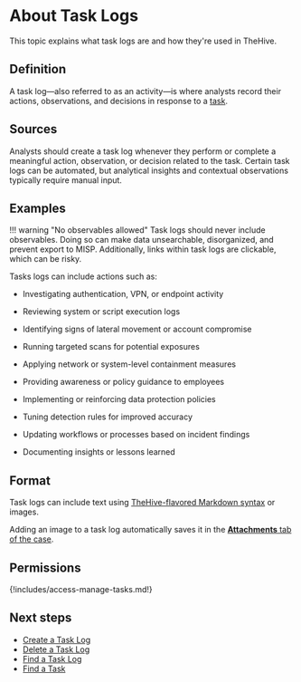 # About Task Logs

This topic explains what task logs are and how they're used in TheHive.

## Definition

A task log—also referred to as an activity—is where analysts record their actions, observations, and decisions in response to a [task](about-tasks.md).

## Sources

Analysts should create a task log whenever they perform or complete a meaningful action, observation, or decision related to the task. Certain task logs can be automated, but analytical insights and contextual observations typically require manual input.

## Examples

!!! warning "No observables allowed"
    Task logs should never include observables. Doing so can make data unsearchable, disorganized, and prevent export to MISP. Additionally, links within task logs are clickable, which can be risky.

Tasks logs can include actions such as:

* Investigating authentication, VPN, or endpoint activity
* Reviewing system or script execution logs
* Identifying signs of lateral movement or account compromise
* Running targeted scans for potential exposures

* Applying network or system-level containment measures

* Providing awareness or policy guidance to employees
* Implementing or reinforcing data protection policies

* Tuning detection rules for improved accuracy
* Updating workflows or processes based on incident findings

* Documenting insights or lessons learned

## Format

Task logs can include text using [TheHive-flavored Markdown syntax](../../thehive-flavored-markdown.md) or images.

Adding an image to a task log automatically saves it in the [**Attachments** tab of the case](../cases/attachments/about-attachments.md#cases).

## Permissions

{!includes/access-manage-tasks.md!}

<h2>Next steps</h2>

* [Create a Task Log](create-a-task-log.md)
* [Delete a Task Log](delete-a-task-log.md)
* [Find a Task Log](../tasks/search-for-tasks/find-a-task-log.md)
* [Find a Task](../tasks/search-for-tasks/find-a-task.md)